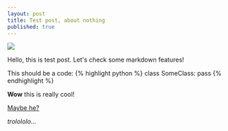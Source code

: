 ```yaml
---
layout: post
title: Test post, about nothing
published: true
---
```


<img src="http://cs9238.vk.com/u2287942/141792899/x_424e5403.jpg" />

Hello, this is test post. Let's check some markdown features!

This should be a code:
{% highlight python %}
class SomeClass:
    pass
{% endhighlight %}

**Wow** this is really cool!

[Maybe he?][wiki]

*trolololo...*

[wiki]: http://wikipedia.org  
